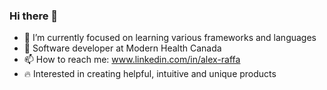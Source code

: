 ### Hi there 👋

<!--
**araff-16/araff-16** is a ✨ _special_ ✨ repository because its `README.md` (this file) appears on your GitHub profile.

Here are some ideas to get you started:
-->

- 📖 I’m currently focused on learning various frameworks and languages
- 💼 Software developer at Modern Health Canada
- 📫 How to reach me: www.linkedin.com/in/alex-raffa
- 🔥 Interested in creating helpful, intuitive and unique products

